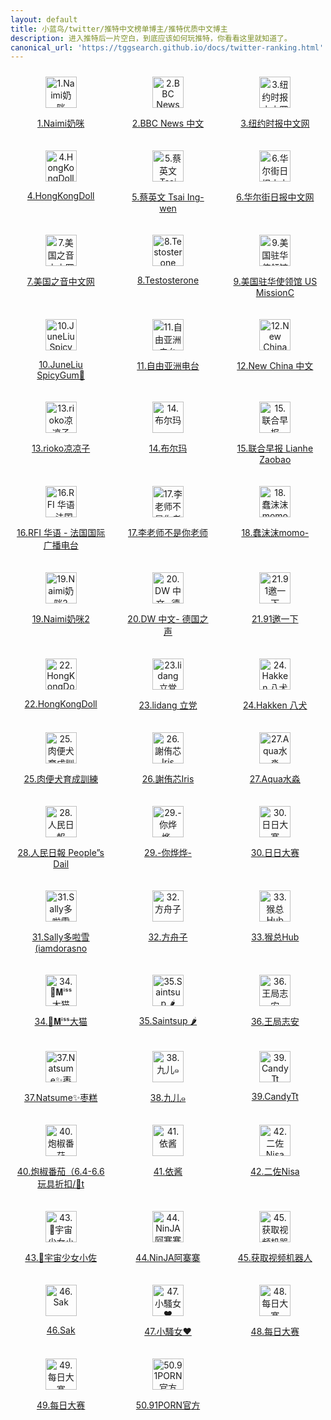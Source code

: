 ```yaml
---
layout: default
title: 小蓝鸟/twitter/推特中文榜单博主/推特优质中文博主
description: 进入推特后一片空白，到底应该如何玩推特，你看看这里就知道了。
canonical_url: 'https://tggsearch.github.io/docs/twitter-ranking.html'
---
```

<div style="display: grid;grid-template-columns: repeat(3, 1fr);align-items: start;gap: 10px;">
  <div style=" flex: 1;text-align: center;padding: 10px;box-sizing: border-box;">
    <a href="https://twitter.com/Anaimiya">
        <img src="https://pbs.twimg.com/profile_images/1465737905490784256/0y2_n0Fd_200x200.jpg" alt="1.Naimi奶咪" height=50px>
        <p>1.Naimi奶咪</p>
    </a>
  </div>
   <div style=" flex: 1;text-align: center;padding: 10px;box-sizing: border-box;">
    <a href="https://twitter.com/bbcchinese">
        <img src="https://pbs.twimg.com/profile_images/1004638591308435457/tiacF_Yg_200x200.jpg" alt="2.BBC News 中文" height=50px>
        <p>2.BBC News 中文</p>
    </a>
  </div>
   <div style=" flex: 1;text-align: center;padding: 10px;box-sizing: border-box;">
    <a href="https://twitter.com/nytchinese">
        <img src="https://pbs.twimg.com/profile_images/963709224466374656/W7eiSwd9_200x200.jpg" alt="3.纽约时报中文网" height=50px>
        <p>3.纽约时报中文网</p>
    </a>
  </div>
</div>
    
<div style="display: grid;grid-template-columns: repeat(3, 1fr);align-items: start;gap: 10px;">
  <div style=" flex: 1;text-align: center;padding: 10px;box-sizing: border-box;">
    <a href="https://twitter.com/HongKong_Doll">
        <img src="https://pbs.twimg.com/profile_images/1546185691872247809/9wUYnr58_200x200.jpg" alt="4.HongKongDoll" height=50px>
        <p>4.HongKongDoll</p>
    </a>
  </div>
   <div style=" flex: 1;text-align: center;padding: 10px;box-sizing: border-box;">
    <a href="https://twitter.com/iingwen">
        <img src="https://pbs.twimg.com/profile_images/1616607829305208832/wqRoWiTB_200x200.jpg" alt="5.蔡英文 Tsai Ing-wen" height=50px>
        <p>5.蔡英文 Tsai Ing-wen</p>
    </a>
  </div>
   <div style=" flex: 1;text-align: center;padding: 10px;box-sizing: border-box;">
    <a href="https://twitter.com/ChineseWSJ">
        <img src="https://pbs.twimg.com/profile_images/1037219311130234880/KXlUBc9N_200x200.jpg" alt="6.华尔街日报中文网" height=50px>
        <p>6.华尔街日报中文网</p>
    </a>
  </div>
</div>
    
<div style="display: grid;grid-template-columns: repeat(3, 1fr);align-items: start;gap: 10px;">
  <div style=" flex: 1;text-align: center;padding: 10px;box-sizing: border-box;">
    <a href="https://twitter.com/VOAChinese">
        <img src="https://pbs.twimg.com/profile_images/1643258528218349572/KyNj6ump_200x200.jpg" alt="7.美国之音中文网" height=50px>
        <p>7.美国之音中文网</p>
    </a>
  </div>
   <div style=" flex: 1;text-align: center;padding: 10px;box-sizing: border-box;">
    <a href="https://twitter.com/badassceo">
        <img src="https://pbs.twimg.com/profile_images/1128648210849730560/B4xAgfc9_200x200.jpg" alt="8.Testosterone" height=50px>
        <p>8.Testosterone</p>
    </a>
  </div>
   <div style=" flex: 1;text-align: center;padding: 10px;box-sizing: border-box;">
    <a href="https://twitter.com/USA_China_Talk">
        <img src="https://pbs.twimg.com/profile_images/1292737134156288000/v2iA6cUY_200x200.jpg" alt="9.美国驻华使领馆 US MissionC" height=50px>
        <p>9.美国驻华使领馆 US MissionC</p>
    </a>
  </div>
</div>
    
<div style="display: grid;grid-template-columns: repeat(3, 1fr);align-items: start;gap: 10px;">
  <div style=" flex: 1;text-align: center;padding: 10px;box-sizing: border-box;">
    <a href="https://twitter.com/SpicygumL">
        <img src="https://pbs.twimg.com/profile_images/1347830166152744960/MswfNm6h_200x200.jpg" alt="10.JuneLiu SpicyGum🍬" height=50px>
        <p>10.JuneLiu SpicyGum🍬</p>
    </a>
  </div>
   <div style=" flex: 1;text-align: center;padding: 10px;box-sizing: border-box;">
    <a href="https://twitter.com/RFA_Chinese">
        <img src="https://pbs.twimg.com/profile_images/1483174230644645898/dY1oXWhO_200x200.jpg" alt="11.自由亚洲电台" height=50px>
        <p>11.自由亚洲电台</p>
    </a>
  </div>
   <div style=" flex: 1;text-align: center;padding: 10px;box-sizing: border-box;">
    <a href="https://twitter.com/XinhuaChinese">
        <img src="https://pbs.twimg.com/profile_images/1246626970172940296/bd30DC_p_200x200.jpg" alt="12.New China 中文" height=50px>
        <p>12.New China 中文</p>
    </a>
  </div>
</div>
    
<div style="display: grid;grid-template-columns: repeat(3, 1fr);align-items: start;gap: 10px;">
  <div style=" flex: 1;text-align: center;padding: 10px;box-sizing: border-box;">
    <a href="https://twitter.com/rioko041120">
        <img src="https://pbs.twimg.com/profile_images/1511910239498797056/Ea7lSc_D_200x200.jpg" alt="13.rioko凉凉子" height=50px>
        <p>13.rioko凉凉子</p>
    </a>
  </div>
   <div style=" flex: 1;text-align: center;padding: 10px;box-sizing: border-box;">
    <a href="https://twitter.com/MaecOXO">
        <img src="https://pbs.twimg.com/profile_images/1669019677652303872/_EhVixic_200x200.png" alt="14.布尔玛" height=50px>
        <p>14.布尔玛</p>
    </a>
  </div>
   <div style=" flex: 1;text-align: center;padding: 10px;box-sizing: border-box;">
    <a href="https://twitter.com/zaobaosg">
        <img src="https://pbs.twimg.com/profile_images/1295237596235227136/JjKHBrDN_200x200.jpg" alt="15.联合早报 Lianhe Zaobao" height=50px>
        <p>15.联合早报 Lianhe Zaobao</p>
    </a>
  </div>
</div>
    
<div style="display: grid;grid-template-columns: repeat(3, 1fr);align-items: start;gap: 10px;">
  <div style=" flex: 1;text-align: center;padding: 10px;box-sizing: border-box;">
    <a href="https://twitter.com/RFI_Cn">
        <img src="https://pbs.twimg.com/profile_images/875657284554113025/eSlvV5zv_200x200.jpg" alt="16.RFI 华语 - 法国国际广播电台" height=50px>
        <p>16.RFI 华语 - 法国国际广播电台</p>
    </a>
  </div>
   <div style=" flex: 1;text-align: center;padding: 10px;box-sizing: border-box;">
    <a href="https://twitter.com/whyyoutouzhele">
        <img src="https://pbs.twimg.com/profile_images/1558667234855292929/RqgodvGb_200x200.jpg" alt="17.李老师不是你老师" height=50px>
        <p>17.李老师不是你老师</p>
    </a>
  </div>
   <div style=" flex: 1;text-align: center;padding: 10px;box-sizing: border-box;">
    <a href="https://twitter.com/chunmomo0127">
        <img src="https://pbs.twimg.com/profile_images/1613802177230958592/L1zkH1sK_200x200.jpg" alt="18.蠢沫沫momo-" height=50px>
        <p>18.蠢沫沫momo-</p>
    </a>
  </div>
</div>
    
<div style="display: grid;grid-template-columns: repeat(3, 1fr);align-items: start;gap: 10px;">
  <div style=" flex: 1;text-align: center;padding: 10px;box-sizing: border-box;">
    <a href="https://twitter.com/Anaimiya2">
        <img src="https://pbs.twimg.com/profile_images/1592526198793732097/EJ87r3Oa_200x200.jpg" alt="19.Naimi奶咪2" height=50px>
        <p>19.Naimi奶咪2</p>
    </a>
  </div>
   <div style=" flex: 1;text-align: center;padding: 10px;box-sizing: border-box;">
    <a href="https://twitter.com/dw_chinese">
        <img src="https://pbs.twimg.com/profile_images/905053498173214721/3PZLD_5D_200x200.jpg" alt="20.DW 中文- 德国之声" height=50px>
        <p>20.DW 中文- 德国之声</p>
    </a>
  </div>
   <div style=" flex: 1;text-align: center;padding: 10px;box-sizing: border-box;">
    <a href="https://twitter.com/91porm">
        <img src="https://pbs.twimg.com/profile_images/1635288966441369605/TOjiLLWO_200x200.jpg" alt="21.91邀一下" height=50px>
        <p>21.91邀一下</p>
    </a>
  </div>
</div>
    
<div style="display: grid;grid-template-columns: repeat(3, 1fr);align-items: start;gap: 10px;">
  <div style=" flex: 1;text-align: center;padding: 10px;box-sizing: border-box;">
    <a href="https://twitter.com/MyHongKongDoll">
        <img src="https://pbs.twimg.com/profile_images/1465428707376463874/LCPoV8AW_200x200.jpg" alt="22.HongKongDoll" height=50px>
        <p>22.HongKongDoll</p>
    </a>
  </div>
   <div style=" flex: 1;text-align: center;padding: 10px;box-sizing: border-box;">
    <a href="https://twitter.com/lidangzzz">
        <img src="https://pbs.twimg.com/profile_images/1589854626282618880/Pl_kF0yY_200x200.jpg" alt="23.lidang 立党" height=50px>
        <p>23.lidang 立党</p>
    </a>
  </div>
   <div style=" flex: 1;text-align: center;padding: 10px;box-sizing: border-box;">
    <a href="https://twitter.com/HakkenRyou">
        <img src="https://pbs.twimg.com/profile_images/1290961099521589250/E1q85IfC_200x200.jpg" alt="24.Hakken 八犬" height=50px>
        <p>24.Hakken 八犬</p>
    </a>
  </div>
</div>
    
<div style="display: grid;grid-template-columns: repeat(3, 1fr);align-items: start;gap: 10px;">
  <div style=" flex: 1;text-align: center;padding: 10px;box-sizing: border-box;">
    <a href="https://twitter.com/KuangKu57395139">
        <img src="https://pbs.twimg.com/profile_images/1205463349284073478/7ra7tkIF_200x200.jpg" alt="25.肉便犬育成訓練" height=50px>
        <p>25.肉便犬育成訓練</p>
    </a>
  </div>
   <div style=" flex: 1;text-align: center;padding: 10px;box-sizing: border-box;">
    <a href="https://twitter.com/irisirisss520">
        <img src="https://pbs.twimg.com/profile_images/1532095162721001472/TL2mqKQf_200x200.jpg" alt="26.謝侑芯Iris" height=50px>
        <p>26.謝侑芯Iris</p>
    </a>
  </div>
   <div style=" flex: 1;text-align: center;padding: 10px;box-sizing: border-box;">
    <a href="https://twitter.com/aqua_cosplay">
        <img src="https://pbs.twimg.com/profile_images/1593275984970534914/4DmSnkbW_200x200.jpg" alt="27.Aqua水淼" height=50px>
        <p>27.Aqua水淼</p>
    </a>
  </div>
</div>
    
<div style="display: grid;grid-template-columns: repeat(3, 1fr);align-items: start;gap: 10px;">
  <div style=" flex: 1;text-align: center;padding: 10px;box-sizing: border-box;">
    <a href="https://twitter.com/PDChinese">
        <img src="https://pbs.twimg.com/profile_images/1246467753252474880/KHLBAK4__200x200.jpg" alt="28.人民日報  People”s Dail" height=50px>
        <p>28.人民日報  People”s Dail</p>
    </a>
  </div>
   <div style=" flex: 1;text-align: center;padding: 10px;box-sizing: border-box;">
    <a href="https://twitter.com/niyeye2019">
        <img src="https://pbs.twimg.com/profile_images/1637103811025321989/Zr15Y5Zf_200x200.jpg" alt="29.-你烨烨-" height=50px>
        <p>29.-你烨烨-</p>
    </a>
  </div>
   <div style=" flex: 1;text-align: center;padding: 10px;box-sizing: border-box;">
    <a href="https://twitter.com/riridasai">
        <img src="https://pbs.twimg.com/profile_images/1654906356334223366/eA8RtmdB_200x200.jpg" alt="30.日日大赛" height=50px>
        <p>30.日日大赛</p>
    </a>
  </div>
</div>
    
<div style="display: grid;grid-template-columns: repeat(3, 1fr);align-items: start;gap: 10px;">
  <div style=" flex: 1;text-align: center;padding: 10px;box-sizing: border-box;">
    <a href="https://twitter.com/iamdorasnow">
        <img src="https://pbs.twimg.com/profile_images/1652705582686814209/0nmh6oGj_200x200.jpg" alt="31.Sally多啦雪(iamdorasno" height=50px>
        <p>31.Sally多啦雪(iamdorasno</p>
    </a>
  </div>
   <div style=" flex: 1;text-align: center;padding: 10px;box-sizing: border-box;">
    <a href="https://twitter.com/fangshimin">
        <img src="https://pbs.twimg.com/profile_images/526015624963555328/2-0WdMOV_200x200.png" alt="32.方舟子" height=50px>
        <p>32.方舟子</p>
    </a>
  </div>
   <div style=" flex: 1;text-align: center;padding: 10px;box-sizing: border-box;">
    <a href="https://twitter.com/Houzonghub">
        <img src="https://pbs.twimg.com/profile_images/1647883745410809857/_InyKuKp_200x200.jpg" alt="33.猴总Hub" height=50px>
        <p>33.猴总Hub</p>
    </a>
  </div>
</div>
    
<div style="display: grid;grid-template-columns: repeat(3, 1fr);align-items: start;gap: 10px;">
  <div style=" flex: 1;text-align: center;padding: 10px;box-sizing: border-box;">
    <a href="https://twitter.com/Damaozi_">
        <img src="https://pbs.twimg.com/profile_images/1651085465053974530/aT_nwkJK_200x200.jpg" alt="34.👑𝐌ⁱˢˢ大猫" height=50px>
        <p>34.👑𝐌ⁱˢˢ大猫</p>
    </a>
  </div>
   <div style=" flex: 1;text-align: center;padding: 10px;box-sizing: border-box;">
    <a href="https://twitter.com/Saint_sup">
        <img src="https://pbs.twimg.com/profile_images/1480832350711791616/y2kjlvQF_200x200.jpg" alt="35.Saintsup 🌶" height=50px>
        <p>35.Saintsup 🌶</p>
    </a>
  </div>
   <div style=" flex: 1;text-align: center;padding: 10px;box-sizing: border-box;">
    <a href="https://twitter.com/wangzhian8848">
        <img src="https://pbs.twimg.com/profile_images/1527433965824802816/PgXCsVL6_200x200.jpg" alt="36.王局志安" height=50px>
        <p>36.王局志安</p>
    </a>
  </div>
</div>
    
<div style="display: grid;grid-template-columns: repeat(3, 1fr);align-items: start;gap: 10px;">
  <div style=" flex: 1;text-align: center;padding: 10px;box-sizing: border-box;">
    <a href="https://twitter.com/natsume0v0">
        <img src="https://pbs.twimg.com/profile_images/1447983528793100290/Eg69xr9l_200x200.jpg" alt="37.Natsume✨枣糕" height=50px>
        <p>37.Natsume✨枣糕</p>
    </a>
  </div>
   <div style=" flex: 1;text-align: center;padding: 10px;box-sizing: border-box;">
    <a href="https://twitter.com/wrmm520">
        <img src="https://pbs.twimg.com/profile_images/1608888261908500481/ZPhwy2cd_200x200.jpg" alt="38.九儿๑" height=50px>
        <p>38.九儿๑</p>
    </a>
  </div>
   <div style=" flex: 1;text-align: center;padding: 10px;box-sizing: border-box;">
    <a href="https://twitter.com/CandyTt0211">
        <img src="https://pbs.twimg.com/profile_images/1630011070139232258/J7CSMUlf_200x200.jpg" alt="39.CandyTt" height=50px>
        <p>39.CandyTt</p>
    </a>
  </div>
</div>
    
<div style="display: grid;grid-template-columns: repeat(3, 1fr);align-items: start;gap: 10px;">
  <div style=" flex: 1;text-align: center;padding: 10px;box-sizing: border-box;">
    <a href="https://twitter.com/paojiaofanqie">
        <img src="https://pbs.twimg.com/profile_images/1588073192425259008/Y-aYmn64_200x200.jpg" alt="40.炮椒番茄（6.4-6.6玩具折扣/🍑t" height=50px>
        <p>40.炮椒番茄（6.4-6.6玩具折扣/🍑t</p>
    </a>
  </div>
   <div style=" flex: 1;text-align: center;padding: 10px;box-sizing: border-box;">
    <a href="https://twitter.com/yijiang1015">
        <img src="https://pbs.twimg.com/profile_images/892994206158868480/Z5zunDWN_200x200.jpg" alt="41.依酱" height=50px>
        <p>41.依酱</p>
    </a>
  </div>
   <div style=" flex: 1;text-align: center;padding: 10px;box-sizing: border-box;">
    <a href="https://twitter.com/Erzuoxxxx">
        <img src="https://pbs.twimg.com/profile_images/1479543019070054403/-dhDRkR6_200x200.jpg" alt="42.二佐Nisa" height=50px>
        <p>42.二佐Nisa</p>
    </a>
  </div>
</div>
    
<div style="display: grid;grid-template-columns: repeat(3, 1fr);align-items: start;gap: 10px;">
  <div style=" flex: 1;text-align: center;padding: 10px;box-sizing: border-box;">
    <a href="https://twitter.com/huang520520">
        <img src="https://pbs.twimg.com/profile_images/1202078398950051842/aDJH_q2r_200x200.jpg" alt="43.🍃宇宙少女小佐" height=50px>
        <p>43.🍃宇宙少女小佐</p>
    </a>
  </div>
   <div style=" flex: 1;text-align: center;padding: 10px;box-sizing: border-box;">
    <a href="https://twitter.com/NinJA_Azz">
        <img src="https://pbs.twimg.com/profile_images/1648604075716661248/jZGXZQtM_200x200.jpg" alt="44.NinJA阿寨寨" height=50px>
        <p>44.NinJA阿寨寨</p>
    </a>
  </div>
   <div style=" flex: 1;text-align: center;padding: 10px;box-sizing: border-box;">
    <a href="https://twitter.com/shipinbot">
        <img src="https://pbs.twimg.com/profile_images/1526977679966121984/avndP_xD_200x200.jpg" alt="45.获取视频机器人" height=50px>
        <p>45.获取视频机器人</p>
    </a>
  </div>
</div>
    
<div style="display: grid;grid-template-columns: repeat(3, 1fr);align-items: start;gap: 10px;">
  <div style=" flex: 1;text-align: center;padding: 10px;box-sizing: border-box;">
    <a href="https://twitter.com/mimmi_sak">
        <img src="https://pbs.twimg.com/profile_images/1603369737748369409/hLt52bHa_200x200.jpg" alt="46.Sak" height=50px>
        <p>46.Sak</p>
    </a>
  </div>
   <div style=" flex: 1;text-align: center;padding: 10px;box-sizing: border-box;">
    <a href="https://twitter.com/lkjh489354">
        <img src="https://pbs.twimg.com/profile_images/1199548623131799552/68nqCjC6_200x200.jpg" alt="47.小騷女♥" height=50px>
        <p>47.小騷女♥</p>
    </a>
  </div>
   <div style=" flex: 1;text-align: center;padding: 10px;box-sizing: border-box;">
    <a href="https://twitter.com/chuxianglua1">
        <img src="https://pbs.twimg.com/profile_images/1494591906138890243/MZIP4NfB_200x200.jpg" alt="48.每日大赛" height=50px>
        <p>48.每日大赛</p>
    </a>
  </div>
</div>
    
<div style="display: grid;grid-template-columns: repeat(3, 1fr);align-items: start;gap: 10px;">
  <div style=" flex: 1;text-align: center;padding: 10px;box-sizing: border-box;">
    <a href="https://twitter.com/shutiao1122">
        <img src="https://pbs.twimg.com/profile_images/1608828480334213120/aWgQe-6N_200x200.jpg" alt="49.每日大赛" height=50px>
        <p>49.每日大赛</p>
    </a>
  </div>
   <div style=" flex: 1;text-align: center;padding: 10px;box-sizing: border-box;">
    <a href="https://twitter.com/91porn">
        <img src="https://pbs.twimg.com/profile_images/1345201140703571968/AkF4H1H7_200x200.png" alt="50.91PORN官方" height=50px>
        <p>50.91PORN官方</p>
    </a>
</div>
    